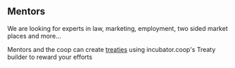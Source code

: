 
## Mentors

We are looking for experts in law, marketing, employment, two sided market places and more...

Mentors and the coop can create [treaties](https://www.incubator.coop/create-a-treaty/) using incubator.coop's Treaty builder to reward your efforts
